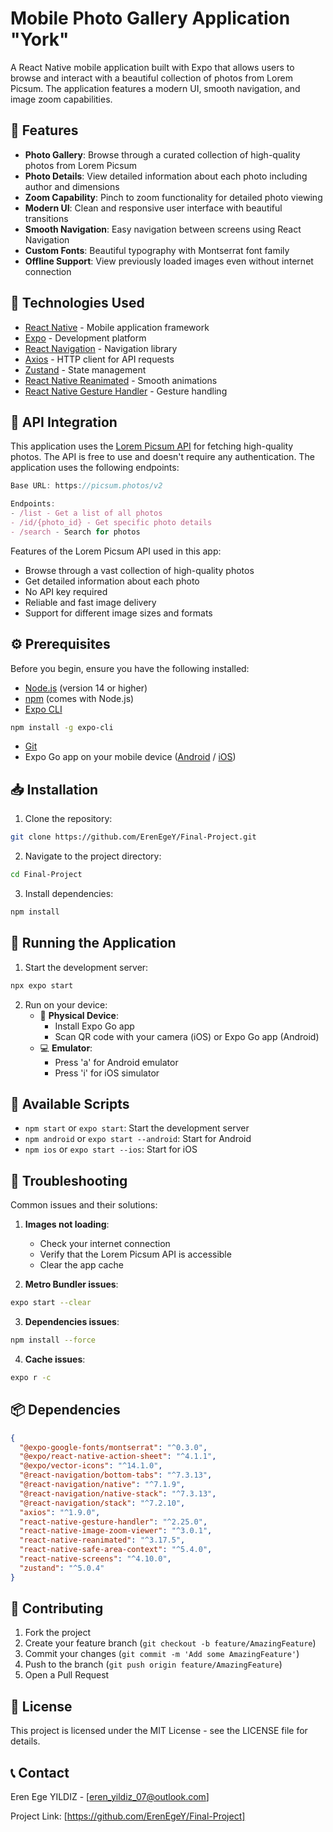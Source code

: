 # Mobile Photo Gallery Application "York"

A React Native mobile application built with Expo that allows users to browse and interact with a beautiful collection of photos from Lorem Picsum. The application features a modern UI, smooth navigation, and image zoom capabilities.

## 🌟 Features

- **Photo Gallery**: Browse through a curated collection of high-quality photos from Lorem Picsum
- **Photo Details**: View detailed information about each photo including author and dimensions
- **Zoom Capability**: Pinch to zoom functionality for detailed photo viewing
- **Modern UI**: Clean and responsive user interface with beautiful transitions
- **Smooth Navigation**: Easy navigation between screens using React Navigation
- **Custom Fonts**: Beautiful typography with Montserrat font family
- **Offline Support**: View previously loaded images even without internet connection

## 🚀 Technologies Used

- [React Native](https://reactnative.dev/) - Mobile application framework
- [Expo](https://expo.dev/) - Development platform
- [React Navigation](https://reactnavigation.org/) - Navigation library
- [Axios](https://axios-http.com/) - HTTP client for API requests
- [Zustand](https://zustand-demo.pmnd.rs/) - State management
- [React Native Reanimated](https://docs.swmansion.com/react-native-reanimated/) - Smooth animations
- [React Native Gesture Handler](https://docs.swmansion.com/react-native-gesture-handler/) - Gesture handling

## 📸 API Integration

This application uses the [Lorem Picsum API](https://picsum.photos/) for fetching high-quality photos. The API is free to use and doesn't require any authentication. The application uses the following endpoints:

```javascript
Base URL: https://picsum.photos/v2

Endpoints:
- /list - Get a list of all photos
- /id/{photo_id} - Get specific photo details
- /search - Search for photos
```

Features of the Lorem Picsum API used in this app:
- Browse through a vast collection of high-quality photos
- Get detailed information about each photo
- No API key required
- Reliable and fast image delivery
- Support for different image sizes and formats

## ⚙️ Prerequisites

Before you begin, ensure you have the following installed:
- [Node.js](https://nodejs.org/) (version 14 or higher)
- [npm](https://www.npmjs.com/) (comes with Node.js)
- [Expo CLI](https://docs.expo.dev/get-started/installation/)
```bash
npm install -g expo-cli
```
- [Git](https://git-scm.com/)
- Expo Go app on your mobile device ([Android](https://play.google.com/store/apps/details?id=host.exp.exponent) / [iOS](https://apps.apple.com/app/expo-go/id982107779))

## 📥 Installation

1. Clone the repository:
```bash
git clone https://github.com/ErenEgeY/Final-Project.git
```

2. Navigate to the project directory:
```bash
cd Final-Project
```

3. Install dependencies:
```bash
npm install
```

## 🎯 Running the Application

1. Start the development server:
```bash
npx expo start
```

2. Run on your device:
   - 📱 **Physical Device**: 
     - Install Expo Go app
     - Scan QR code with your camera (iOS) or Expo Go app (Android)
   - 💻 **Emulator**:
     - Press 'a' for Android emulator
     - Press 'i' for iOS simulator

## 📱 Available Scripts

- `npm start` or `expo start`: Start the development server
- `npm android` or `expo start --android`: Start for Android
- `npm ios` or `expo start --ios`: Start for iOS

## 🔧 Troubleshooting

Common issues and their solutions:

1. **Images not loading**:
   - Check your internet connection
   - Verify that the Lorem Picsum API is accessible
   - Clear the app cache

2. **Metro Bundler issues**:
```bash
expo start --clear
```

3. **Dependencies issues**:
```bash
npm install --force
```

4. **Cache issues**:
```bash
expo r -c
```

## 📦 Dependencies

```json
{
  "@expo-google-fonts/montserrat": "^0.3.0",
  "@expo/react-native-action-sheet": "^4.1.1",
  "@expo/vector-icons": "^14.1.0",
  "@react-navigation/bottom-tabs": "^7.3.13",
  "@react-navigation/native": "^7.1.9",
  "@react-navigation/native-stack": "^7.3.13",
  "@react-navigation/stack": "^7.2.10",
  "axios": "^1.9.0",
  "react-native-gesture-handler": "^2.25.0",
  "react-native-image-zoom-viewer": "^3.0.1",
  "react-native-reanimated": "^3.17.5",
  "react-native-safe-area-context": "^5.4.0",
  "react-native-screens": "^4.10.0",
  "zustand": "^5.0.4"
}
```

## 🤝 Contributing

1. Fork the project
2. Create your feature branch (`git checkout -b feature/AmazingFeature`)
3. Commit your changes (`git commit -m 'Add some AmazingFeature'`)
4. Push to the branch (`git push origin feature/AmazingFeature`)
5. Open a Pull Request

## 📝 License

This project is licensed under the MIT License - see the LICENSE file for details.

## 📞 Contact

Eren Ege YILDIZ - [eren_yildiz_07@outlook.com]

Project Link: [https://github.com/ErenEgeY/Final-Project]